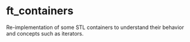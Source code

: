 # ft_containers
Re-implementation of some STL containers to understand their behavior and concepts such as iterators.
